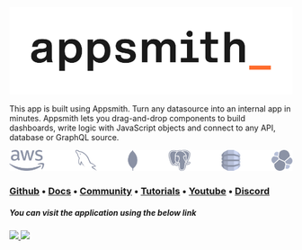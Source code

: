 ![](https://raw.githubusercontent.com/appsmithorg/appsmith/release/static/appsmith_logo_primary.png)

This app is built using Appsmith. Turn any datasource into an internal app in minutes. Appsmith lets you drag-and-drop components to build dashboards, write logic with JavaScript objects and connect to any API, database or GraphQL source.

![](https://raw.githubusercontent.com/appsmithorg/appsmith/release/static/images/integrations.png)

### [Github](https://github.com/appsmithorg/appsmith) • [Docs](https://docs.appsmith.com/?utm_source=github&utm_medium=social&utm_content=appsmith_docs&utm_campaign=null&utm_term=appsmith_docs) • [Community](https://community.appsmith.com/) • [Tutorials](https://github.com/appsmithorg/appsmith/tree/update/readme#tutorials) • [Youtube](https://www.youtube.com/appsmith) • [Discord](https://discord.gg/rBTTVJp)

##### You can visit the application using the below link

###### [![](https://assets.appsmith.com/git-sync/Buttons.svg) ](http://code.edo.work/applications/62e0f43dc5006f47bdeb9ff3/pages/62e0f43dc5006f47bdeb9ff6) [![](https://assets.appsmith.com/git-sync/Buttons2.svg)](http://code.edo.work/applications/62e0f43dc5006f47bdeb9ff3/pages/62e0f43dc5006f47bdeb9ff6/edit)
